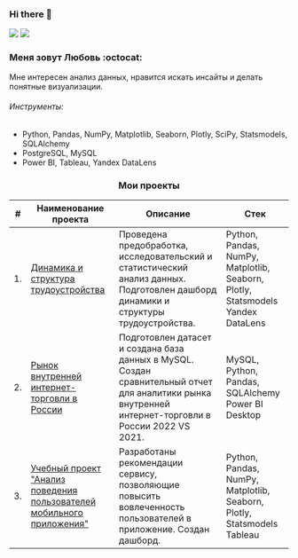 ### Hi there 👋



<p> <a href="https://t.me/ama_lls"><img src="https://img.shields.io/badge/Telegram-2CA5E0?style=for-the-badge&logo=telegram&logoColor=white"></a> 
<a href="mailto:ls88ds@gmail.com"><img src="https://img.shields.io/badge/Gmail-D14836?style=for-the-badge&logo=gmail&logoColor=white"></a> </p>
  
### Меня зовут Любовь :octocat:  

Мне интересен анализ данных, нравится искать инсайты и делать понятные визуализации.

###### Инструменты: 
- Python, Pandas, NumPy, Matplotlib, Seaborn, Plotly, SciPy, Statsmodels, SQLAlchemy
- PostgreSQL, MySQL
- Power BI, Tableau, Yandex DataLens
    
<h3 align="center">Мои проекты</h3>

| #    | Наименование проекта                | Описание                                                     | Стек                                                         |
| ---- | ------------------------------------------------------------ | ------------------------------------------------------------ | ------------------------------------------------------------ |
| 1.   | [Динамика и структура трудоустройства](https://github.com/ama-lls/Dynamics-and-structure-of-employment) | Проведена предобработка, исследовательский и статистический анализ данных. <br/> Подготовлен дашборд динамики и структуры трудоустройства.  | Python, Pandas, NumPy, Matplotlib, Seaborn, Plotly, Statsmodels <br/> Yandex DataLens      |
| 2.   | [Рынок внутренней интернет-торговли в России](https://github.com/ama-lls/Domestic-e-commerce-market-in-Russia) | Подготовлен датасет и создана база данных в MySQL. Создан сравнительный отчет для аналитики рынка внутренней интернет-торговли в России 2022 VS 2021.  | MySQL, Python, Pandas, SQLAlchemy <br/>  Power BI Desktop |
| 3.   | [Учебный проект "Анализ поведения пользователей мобильного приложения"](https://github.com/ama-lls/Analysis-of-the-behavior-of-mobile-application-users) | Разработаны рекомендации сервису, позволяющие повысить вовлеченность пользователей в приложение. Создан дашборд.| Python, Pandas, NumPy, Matplotlib, Seaborn, Plotly, Statsmodels <br/> Tableau |
  
<!--
**ama-lls/ama-lls** is a ✨ _special_ ✨ repository because its `README.md` (this file) appears on your GitHub profile.

Here are some ideas to get you started:

- 🔭 I’m currently working on ...
- 🌱 I’m currently learning ...
- 👯 I’m looking to collaborate on ...
- 🤔 I’m looking for help with ...
- 💬 Ask me about ...
- 📫 How to reach me: ...
- 😄 Pronouns: ...
- ⚡ Fun fact: ...
-->
